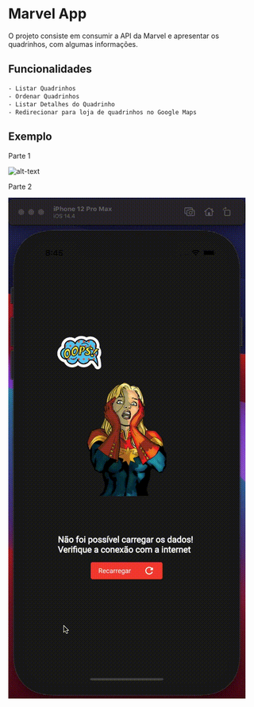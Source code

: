 # Marvel App
O projeto consiste em consumir a API da Marvel e apresentar os quadrinhos, com algumas informações.

## Funcionalidades
    - Listar Quadrinhos
    - Ordenar Quadrinhos
    - Listar Detalhes do Quadrinho
    - Redirecionar para loja de quadrinhos no Google Maps

## Exemplo
Parte 1

![alt-text](lib/app/shared/gifs/examples/marvel_app_video_part1.gif)

Parte 2

![alt-text](lib/app/shared/gifs/examples/marvel_app_movie_part2.gif)

